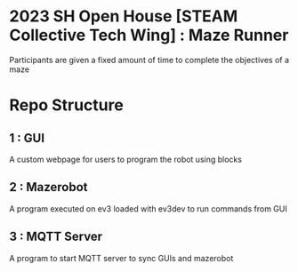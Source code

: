 # 2023 SH Open House [STEAM Collective Tech Wing] : Maze Runner

Participants are given a fixed amount of time to complete the objectives of a maze

# Repo Structure

## 1 : GUI

A custom webpage for users to program the robot using blocks

## 2 : Mazerobot

A program executed on ev3 loaded with ev3dev to run commands from GUI

## 3 : MQTT Server

A program to start MQTT server to sync GUIs and mazerobot
